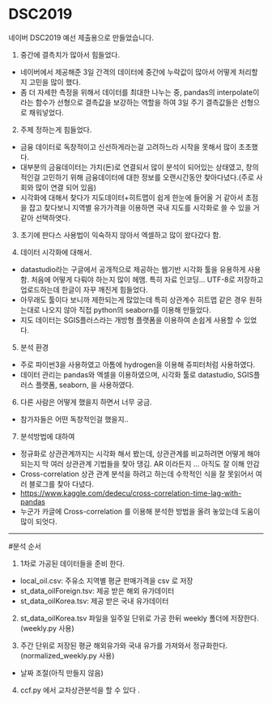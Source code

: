 # DSC2019

네이버 DSC2019 예선 제출용으로 만들었습니다.

1. 중간에 결측치가 많아서 힘들었다.
- 네이버에서 제공해준 3일 간격의 데이터에 중간에 누락값이 많아서 어떻게 처리할지 고민을 많이 했다.
- 좀 더 자세한 측정을 위해서 데이터를 최대한 나누는 중, pandas의 interpolate이라는 함수가 선형으로 결측값을 보강하는 역할을 하여 3일 주기 결측값들은 선형으로 채워넣었다.

2. 주제 정하는게 힘들었다.
- 금융 데이터로 독창적이고 신선하게라는걸 고려하느라 시작을 못해서 많이 초초했다.
- 대부분의 금융데이터는 가치(돈)로 연결되서 많이 분석이 되어있는 상태였고, 창의적인걸 고민하기 위해 금융데이터에 대한 정보를 오랜시간동안 찾아다녔다.(주로 사회와 많이 연결 되어 있음)
- 시각화에 대해서 찾다가 지도데이터+히트맵이 쉽게 한눈에 들어올 거 같아서 초점을 잡고 찾다보니 지역별 유가가격을 이용하면 국내 지도를 시각화로 쓸 수 있을 거 같아 선택하엿다.

3. 초기에 판다스 사용법이 익숙하지 않아서 엑셀하고 많이 왔다갔다 함.

4. 데이터 시각화에 대해서.
- datastudio라는 구글에서 공개적으로 제공하는 웹기반 시각화 툴을 유용하게 사용함. 처음에 어떻게 다뤄야 하는지 많이 헤맴. 특히 자료 인코딩... UTF-8로 저장하고 업로드하는데 한글이 자꾸 깨진게 힘들었다.
- 아무래도 툴이다 보니까 제한되는게 많았는데 특히 상관계수 히트맵 같은 경우 원하는대로 나오지 않아 직접  python의 seaborn를 이용해 만들었다.
- 지도 데이터는 SGIS플러스라는 개방형 플랫폼을 이용하여 손쉽게 사용할 수 있었다.

5. 분석 환경
- 주로 파이썬3을 사용하였고 아톰에 hydrogen을 이용해 쥬피터처럼 사용하였다.
- 데이터 관리는 pandas와 엑셀을 이용하였으며, 시각화 툴로 datastudio, SGIS플러스 플랫폼, seaborn, 을 사용하였다.

6. 다른 사람은 어떻게 했을지 하면서 너무 궁금.
- 참가자들은 어떤 독창적인걸 했을지..

7. 분석방법에 대하여
- 정규화로 상관관계까지는 시각화 해서 봤는데, 상관관계를 비교하려면 어떻게 해야되는지 막 여러 상관관계 기법들을 찾아 댕김. AR 이라든지 ... 아직도 잘 이해 안감  
- Cross-correlation  상관 관계 분석을 하려고 하는데 수학적인 식을 잘 못읽어서 여러 블로그를 찾아 다녔다.
- https://www.kaggle.com/dedecu/cross-correlation-time-lag-with-pandas
- 누군가 카글에 Cross-correlation 를 이용해 분석한 방법을 올려 놓았는데 도움이 많이 되엇다.

-----------------------------------------------------------
#분석 순서

1. 1차로 가공된 데이터들을 준비 한다.
- local_oil.csv: 주유소 지역별 평균 판매가격을 csv 로 저장
- st_data_oilForeign.tsv: 제공 받은 해외 유가데이터
- st_data_oilKorea.tsv: 제공 받은 국내 유가데이터

2. st_data_oilKorea.tsv 파일을 일주일 단위로 가공 한뒤 weekly 폴더에 저장한다. (weekly.py 사용)

3. 주간 단위로 저장된 평균 해외유가와 국내 유가를 가져와서 정규화한다.(normalized_weekly.py 사용)
- 날짜 조절(아직 만들지 않음)

4. ccf.py 에서 교차상관분석을 할 수 있다 .
